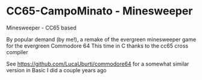 # CC65-CampoMinato - Minesweeper
Minesweeper - CC65 based

By popular demand (by me!), a remake of the evergreen minesweeper game for the evergreen Commodore 64
This time in C thanks to the cc65 cross compiler

See https://github.com/LucaUburti/commodore64 for a somewhat similar version in Basic I did a couple years ago
